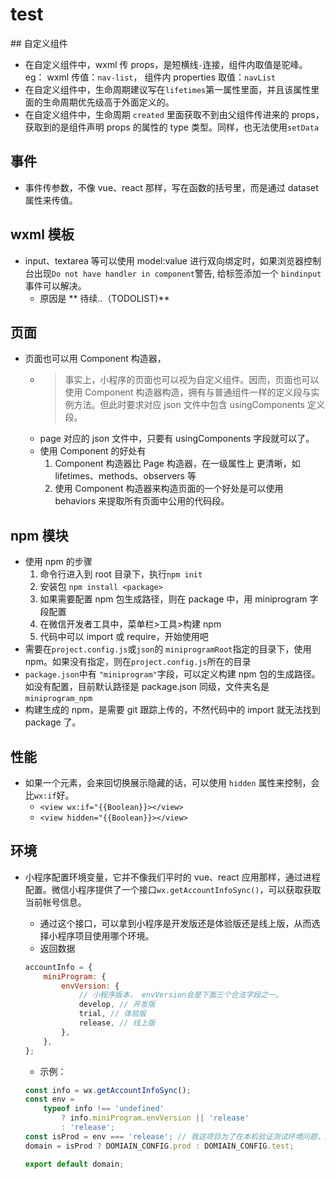 <h1>test</h1>
## 自定义组件

-   在自定义组件中，wxml 传 props，是短横线`-`连接，组件内取值是驼峰。eg： wxml 传值：`nav-list`， 组件内 properties 取值：`navList`
-   在自定义组件中，生命周期建议写在`lifetimes`第一属性里面，并且该属性里面的生命周期优先级高于外面定义的。
-   在自定义组件中，生命周期 `created` 里面获取不到由父组件传进来的 props，获取到的是组件声明 props 的属性的 type 类型。同样，也无法使用`setData`

## 事件

-   事件传参数，不像 vue、react 那样，写在函数的括号里，而是通过 dataset 属性来传值。

## wxml 模板

-   input、textarea 等可以使用 model:value 进行双向绑定时，如果浏览器控制台出现`Do not have handler in component`警告, 给标签添加一个 `bindinput`事件可以解决。
    -   原因是 ** 待续..（TODOLIST)**

## 页面

-   页面也可以用 Component 构造器，
    -   > 事实上，小程序的页面也可以视为自定义组件。因而，页面也可以使用 Component 构造器构造，拥有与普通组件一样的定义段与实例方法。但此时要求对应 json 文件中包含 usingComponents 定义段。
    -   page 对应的 json 文件中，只要有 usingComponents 字段就可以了。
    -   使用 Component 的好处有
        1. Component 构造器比 Page 构造器，在一级属性上 更清晰，如 lifetimes、methods、observers 等
        2. 使用 Component 构造器来构造页面的一个好处是可以使用 behaviors 来提取所有页面中公用的代码段。

## npm 模块

-   使用 npm 的步骤
    1. 命令行进入到 root 目录下，执行`npm init`
    2. 安装包 `npm install <package>`
    3. 如果需要配置 npm 包生成路径，则在 package 中，用 miniprogram 字段配置
    4. 在微信开发者工具中，菜单栏>工具>构建 npm
    5. 代码中可以 import 或 require，开始使用吧
-   需要在`project.config.js`或`json`的 `miniprogramRoot`指定的目录下，使用 npm。如果没有指定，则在`project.config.js`所在的目录
-   `package.json`中有 `"miniprogram"`字段，可以定义构建 npm 包的生成路径。如没有配置，目前默认路径是 package.json 同级，文件夹名是`miniprogram_npm`
-   构建生成的 npm，是需要 git 跟踪上传的，不然代码中的 import 就无法找到 package 了。

## 性能

-   如果一个元素，会来回切换展示隐藏的话，可以使用 `hidden` 属性来控制，会比`wx:if`好。
    -   `<view wx:if="{{Boolean}}></view>`
    -   `<view hidden="{{Boolean}}></view>`

## 环境

-   小程序配置环境变量，它并不像我们平时的 vue、react 应用那样，通过进程配置。微信小程序提供了一个接口`wx.getAccountInfoSync()`，可以获取获取当前帐号信息。

    -   通过这个接口，可以拿到小程序是开发版还是体验版还是线上版，从而选择小程序项目使用哪个环境。
    -   返回数据

    ```javascript
    accountInfo = {
        miniProgram: {
            envVersion: {
                // 小程序版本， envVersion会是下面三个合法字段之一。
                develop, // 开发版
                trial, // 体验版
                release, // 线上版
            },
        },
    };
    ```

    -   示例：

    ```javascript
    const info = wx.getAccountInfoSync();
    const env =
        typeof info !== 'undefined'
            ? info.miniProgram.envVersion || 'release'
            : 'release';
    const isProd = env === 'release'; // 我这项目为了在本机验证测试环境问题，所以只区分测试环境和线上环境。当然，可以把上面判断改一下，增加开发版和体验版的区别。
    domain = isProd ? DOMIAIN_CONFIG.prod : DOMIAIN_CONFIG.test;

    export default domain;
    ```
